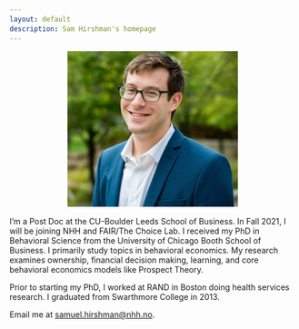 ```yaml
---
layout: default
description: Sam Hirshman's homepage
---
```


<p align="center"><img src="public/sdh_headshot copy.jpg" alt="headshot" width="300" ></p>

I’m a Post Doc at the CU-Boulder Leeds School of Business. In Fall 2021, I will be joining NHH and FAIR/The Choice Lab. I received my PhD in Behavioral Science from the University of Chicago Booth School of Business. I primarily study topics in behavioral economics. My research examines ownership, financial decision making, learning, and core behavioral economics models like Prospect Theory. 

<p> Prior to starting my PhD, I worked at RAND in Boston doing health services research. I graduated from Swarthmore College in 2013. 

<p>
Email me at <a href="mailto:samuel.hirshman@nhh.no">samuel.hirshman@nhh.no</a>.

